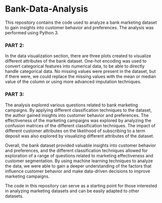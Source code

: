 # Bank-Data-Analysis

This repository contains the code used to analyze a bank marketing dataset to gain insights into customer behavior and preferences. The analysis was performed using Python 3.

### PART 2:

In the data visualization section, there are three plots created to visualize different attributes of the bank dataset. One-hot encoding was used to convert categorical features into numerical data, to be able to directly handle categorical data. No missing values were present in the dataset, but if there were, we could replace the missing values with the mean or median value of the column or using more advanced imputation techniques.

### PART 3:

The analysis explored various questions related to bank marketing campaigns. By applying different classification techniques to the dataset, the author gained insights into customer behavior and preferences. The effectiveness of the marketing campaigns was explored by analyzing the confusion matrices of the different classification techniques. The impact of different customer attributes on the likelihood of subscribing to a term deposit was also explored by visualizing different attributes of the dataset.

Overall, the bank dataset provided valuable insights into customer behavior and preferences, and the different classification techniques allowed for exploration of a range of questions related to marketing effectiveness and customer segmentation. By using machine learning techniques to analyze the data, we were able to gain a deeper understanding of the factors that influence customer behavior and make data-driven decisions to improve marketing campaigns.

The code in this repository can serve as a starting point for those interested in analyzing marketing datasets and can be easily adapted to other datasets.
